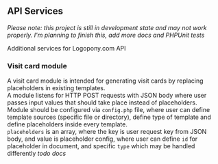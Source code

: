 ## API Services
_Please note: this project is still in development state and may not work properly. I'm planning
to finish this, add more docs and PHPUnit tests_  
  
Additional services for Logopony.com API  
### Visit card module
A visit card module is intended for generating visit cards by replacing 
placeholders in existing templates.  
A module listens for HTTP POST requests with JSON body where user passes input values that should
take place instead of placeholders.  
Module should be configured via `config.php` file, where user
can define template sources (specific file or directory), define type of template and define placeholders
inside every template.  
`placeholders` is an array, where the key is user request key from JSON body, and value is
placeholder config, where user can define `id` for placeholder in document, and specific `type` which
may be handled differently _todo docs_ 
